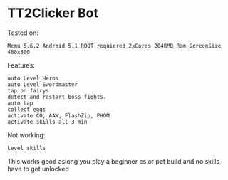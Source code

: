 # TT2Clicker Bot



Tested on:

    Memu 5.6.2 Android 5.1 ROOT requiered 2xCores 2048MB Ram ScreenSize 480x800

Features:

    auto Level Heros
    auto Level Swordmaster
    tap on fairys
    detect and restart boss fights.
    auto tap
    collect eggs
    activate CO, AAW, FlashZip, PHOM
    activate skills all 3 min

Not working:

    Level skills

This works good aslong you play a beginner cs or pet build and no skills have to get unlocked
